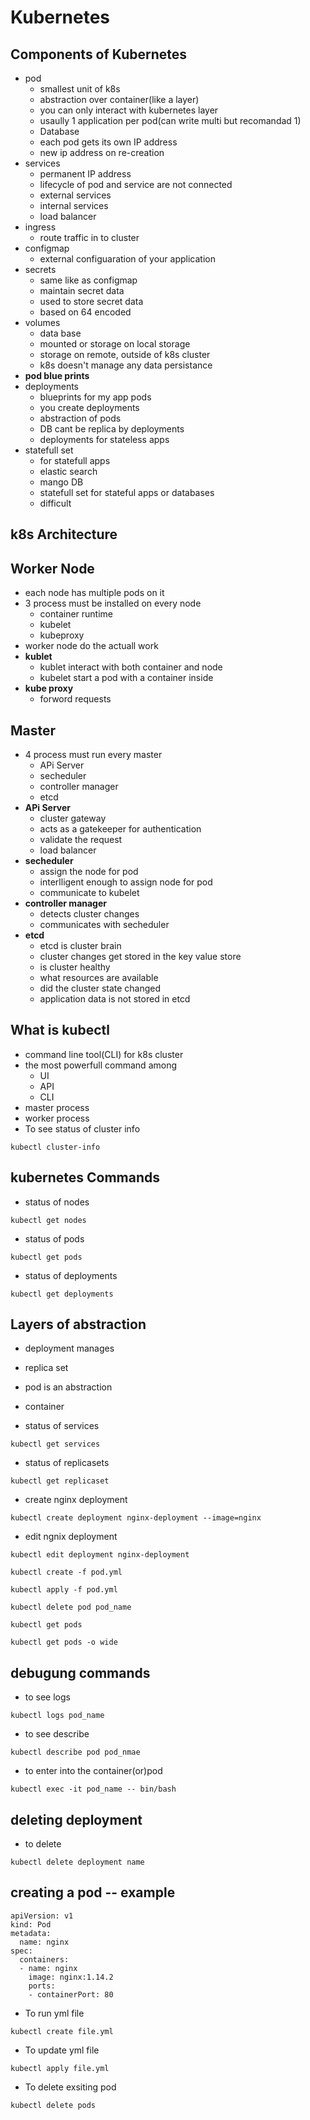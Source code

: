 # Kubernetes
## Components of Kubernetes
- pod
  - smallest unit of k8s
  - abstraction over container(like a layer)
  - you can only interact with kubernetes layer
  - usaully 1 application per pod(can write multi but recomandad 1)
  - Database
  - each pod gets its own IP address
  - new ip address on re-creation
- services
  - permanent IP address
  - lifecycle of pod and service are not connected
  - external services
  - internal services
  - load balancer
- ingress
  - route traffic in to cluster
- configmap
  - external configuaration of your application
- secrets
  - same like as configmap
  - maintain secret data
  - used to store secret data
  - based on 64 encoded
- volumes
  - data base 
  - mounted or storage on local storage
  - storage on remote, outside of k8s cluster
  - k8s doesn't manage any data persistance
- **pod blue prints**
- deployments
  - blueprints for my app pods
  - you create deployments
  - abstraction of pods
  - DB cant be replica by deployments
  - deployments for stateless apps
- statefull set
  - for statefull apps
  - elastic search
  - mango DB
  - statefull set for stateful apps or databases
  - difficult



## k8s Architecture
## **Worker Node**
- each node has multiple pods on it
- 3 process must be installed on every node
  - container runtime
  - kubelet
  - kubeproxy
- worker node do the actuall work
- **kublet**
  - kublet interact with both container and node
  - kubelet start a pod with a container inside
- **kube proxy**
  - forword requests
## **Master**
- 4 process must run every master
  - APi Server
  - secheduler
  - controller manager
  - etcd
- **APi Server**
  - cluster gateway
  - acts as a gatekeeper for authentication
  - validate the request
  - load balancer
- **secheduler**
  - assign the node for pod
  - interlligent enough to assign node for pod
  - communicate to kubelet
- **controller manager**
  - detects cluster changes
  - communicates with secheduler
- **etcd**
  - etcd is cluster brain
  - cluster changes get stored in the key value store
  - is cluster healthy
  - what resources are available
  - did the cluster state changed
  - application data is not stored in etcd


## What is kubectl
- command line tool(CLI) for k8s cluster
- the most powerfull command among
  - UI
  - API
  - CLI
- master process
- worker process
- To see status of cluster info
```
kubectl cluster-info
```

## kubernetes Commands
- status of nodes
```
kubectl get nodes
```
- status of pods
```
kubectl get pods
```
- status of deployments
```
kubectl get deployments
```
## Layers of abstraction
- deployment manages
- replica set
- pod is an abstraction
- container


- status of services
```
kubectl get services
```
- status of replicasets
```
kubectl get replicaset
```
- create nginx deployment
```
kubectl create deployment nginx-deployment --image=nginx
```
- edit ngnix deployment
```
kubectl edit deployment nginx-deployment
``` 
```
kubectl create -f pod.yml
```
```
kubectl apply -f pod.yml
```
```
kubectl delete pod pod_name
```
```
kubectl get pods
```
```
kubectl get pods -o wide
```
## debugung commands
- to see logs
```
kubectl logs pod_name
```
- to see describe
```
kubectl describe pod pod_nmae
```
- to enter into the container(or)pod
```
kubectl exec -it pod_name -- bin/bash
```
## deleting deployment
- to delete

```
kubectl delete deployment name
```
## creating a pod -- example
```
apiVersion: v1
kind: Pod
metadata:
  name: nginx
spec:
  containers:
  - name: nginx
    image: nginx:1.14.2
    ports:
    - containerPort: 80
```
- To run yml file
```
kubectl create file.yml
```
- To update yml file
```
kubectl apply file.yml
```
- To delete exsiting pod
```
kubectl delete pods
```


